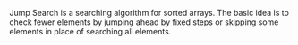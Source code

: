 Jump Search is a searching algorithm for sorted arrays. The basic idea is to check fewer elements 
by jumping ahead by fixed steps or skipping some elements in place of searching all elements.
